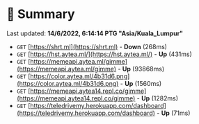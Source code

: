 # 📖 Summary
Last updated: **14/6/2022, 6:14:14 PTG "Asia/Kuala_Lumpur"**

- `GET` [https://shrt.ml](https://shrt.ml) - **Down** (268ms)
- `GET` [https://hst.aytea.ml/](https://hst.aytea.ml/) - **Up** (431ms)
- `GET` [https://memeapi.aytea.ml/gimme](https://memeapi.aytea.ml/gimme) - **Up** (93868ms)
- `GET` [https://color.aytea.ml/4b31d6.png](https://color.aytea.ml/4b31d6.png) - **Up** (1560ms)
- `GET` [https://memeapi.aytea14.repl.co/gimme](https://memeapi.aytea14.repl.co/gimme) - **Up** (1282ms)
- `GET` [https://teledrivemy.herokuapp.com/dashboard](https://teledrivemy.herokuapp.com/dashboard) - **Up** (71ms)

